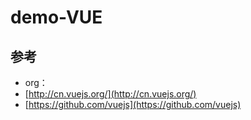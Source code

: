 # demo-VUE #


## 参考 ##
- org：
- [http://cn.vuejs.org/](http://cn.vuejs.org/)
- [https://github.com/vuejs](https://github.com/vuejs)